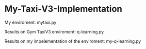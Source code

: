 # My-Taxi-V3-Implementation
My enviroment: mytaxi.py

Results on Gym TaxiV3 enviroment: q-learning.py

Results on my impelementation of the enviroment: my-q-learning.py
